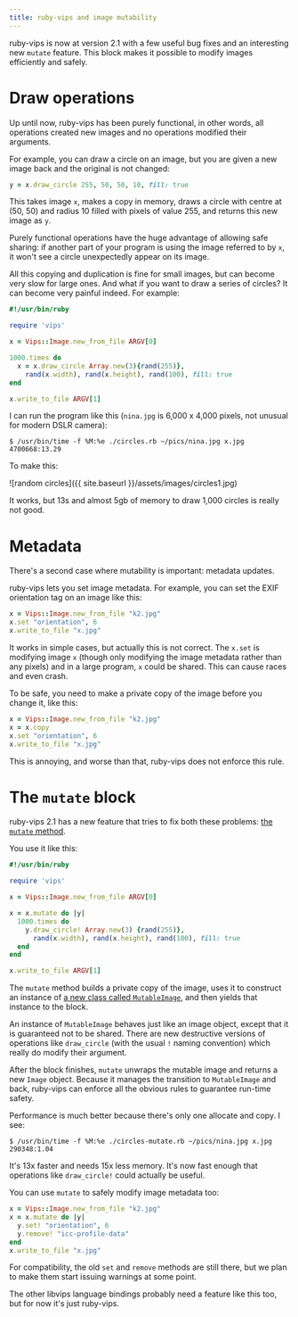 ```yaml
---
title: ruby-vips and image mutability
---
```


ruby-vips is now at version 2.1 with a few useful bug fixes and an interesting
new `mutate` feature. This block makes it possible to modify images
efficiently and safely. 

# Draw operations

Up until now, ruby-vips has been purely functional, in other words, all
operations created new images and no operations modified their arguments. 

For example, you can draw a circle on an image, but you are given a new
image back and the original is not changed: 

```ruby
y = x.draw_circle 255, 50, 50, 10, fill: true
```

This takes image `x`, makes a copy in memory, draws a circle with
centre at (50, 50) and radius 10 filled with pixels of value 255, and returns
this new image as `y`.

Purely functional operations have the huge advantage of allowing safe
sharing: if another part of your program is using the image referred to by
`x`, it won't see a circle unexpectedly appear on its image.

All this copying and duplication is fine for small images, but can become
very slow for large ones. And what if you want to draw a series of circles? It
can become very painful indeed. For example:

```ruby
#!/usr/bin/ruby

require 'vips'

x = Vips::Image.new_from_file ARGV[0]

1000.times do
  x = x.draw_circle Array.new(3){rand(255)},
    rand(x.width), rand(x.height), rand(100), fill: true
end

x.write_to_file ARGV[1]
```

I can run the program like this (`nina.jpg` is 6,000 x 4,000 pixels, not
unusual for modern DSLR camera):

```
$ /usr/bin/time -f %M:%e ./circles.rb ~/pics/nina.jpg x.jpg
4700668:13.29
```

To make this:

![random circles]({{ site.baseurl }}/assets/images/circles1.jpg)

It works, but 13s and almost 5gb of memory to draw 1,000 circles is really
not good.

# Metadata

There's a second case where mutability is important: metadata updates.

ruby-vips lets you set image metadata. For example, you can set the EXIF
orientation tag on an image like this:

```ruby
x = Vips::Image.new_from_file "k2.jpg"
x.set "orientation", 6
x.write_to_file "x.jpg"
```

It works in simple cases, but actually this is not correct. The `x.set`
is modifying image `x` (though only modifying the image metadata rather
than any pixels) and in a large program, `x` could be shared. 
This can cause races and even crash.

To be safe, you need to make a private copy of the image before you change
it, like this:

```ruby
x = Vips::Image.new_from_file "k2.jpg"
x = x.copy
x.set "orientation", 6
x.write_to_file "x.jpg"
```

This is annoying, and worse than that, ruby-vips does not enforce this
rule. 

# The `mutate` block

ruby-vips 2.1 has a new feature that
tries to fix both these problems: [the `mutate`
method](https://www.rubydoc.info/gems/ruby-vips/2.1.0/Vips/Image#mutate-instance_method).

You use it like this:

```ruby
#!/usr/bin/ruby

require 'vips'

x = Vips::Image.new_from_file ARGV[0]

x = x.mutate do |y|
  1000.times do 
    y.draw_circle! Array.new(3) {rand(255)},
      rand(x.width), rand(x.height), rand(100), fill: true
  end
end

x.write_to_file ARGV[1]
```

The `mutate` method builds a private copy of the image,
uses it to construct an instance of [a new class called
`MutableImage`](https://www.rubydoc.info/gems/ruby-vips/2.1.0/Vips/MutableImage),
and then yields that instance to the block.

An instance of `MutableImage` behaves just like an image object, except
that it is guaranteed not to be shared. There are new destructive versions
of operations like `draw_circle` (with the usual `!` naming convention)
which really do modify their argument. 

After the block finishes, `mutate` unwraps the mutable image and returns a
new `Image` object. Because it manages the transition to `MutableImage` and
back, ruby-vips can enforce all the obvious rules to guarantee run-time
safety.

Performance is much better because there's only one allocate and copy. I see:

```
$ /usr/bin/time -f %M:%e ./circles-mutate.rb ~/pics/nina.jpg x.jpg
290348:1.04
```

It's 13x faster and needs 15x less memory. It's now fast enough that
operations like `draw_circle!` could actually be useful.

You can use `mutate` to safely modify image metadata too:

```ruby
x = Vips::Image.new_from_file "k2.jpg"
x = x.mutate do |y|
  y.set! "orientation", 6
  y.remove! "icc-profile-data"
end
x.write_to_file "x.jpg"
```

For compatibility, the old `set` and `remove` methods are still there,
but we plan to make them start issuing warnings at some point.

The other libvips language bindings probably need a feature like this too,
but for now it's just ruby-vips.
